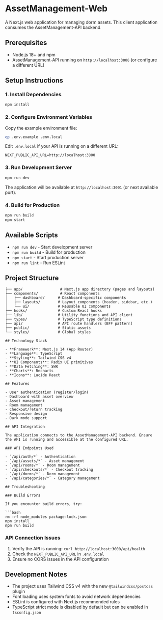 # AssetManagement-Web

A Next.js web application for managing dorm assets. This client application consumes the AssetManagement-API backend.

## Prerequisites

- Node.js 18+ and npm
- AssetManagement-API running on `http://localhost:3000` (or configure a different URL)

## Setup Instructions

### 1. Install Dependencies

```bash
npm install
```

### 2. Configure Environment Variables

Copy the example environment file:

```bash
cp .env.example .env.local
```

Edit `.env.local` if your API is running on a different URL:

```env
NEXT_PUBLIC_API_URL=http://localhost:3000
```

### 3. Run Development Server

```bash
npm run dev
```

The application will be available at `http://localhost:3001` (or next available port).

### 4. Build for Production

```bash
npm run build
npm start
```

## Available Scripts

- `npm run dev` - Start development server
- `npm run build` - Build for production
- `npm start` - Start production server
- `npm run lint` - Run ESLint

## Project Structure

```
├── app/                 # Next.js app directory (pages and layouts)
├── components/          # React components
│   ├── dashboard/      # Dashboard-specific components
│   ├── layouts/        # Layout components (header, sidebar, etc.)
│   └── ui/             # Reusable UI components
├── hooks/              # Custom React hooks
├── lib/                # Utility functions and API client
├── types/              # TypeScript type definitions
├── api/                # API route handlers (BFF pattern)
├── public/             # Static assets
└── styles/             # Global styles

## Technology Stack

- **Framework**: Next.js 14 (App Router)
- **Language**: TypeScript
- **Styling**: Tailwind CSS v4
- **UI Components**: Radix UI primitives
- **Data Fetching**: SWR
- **Charts**: Recharts
- **Icons**: Lucide React

## Features

- User authentication (register/login)
- Dashboard with asset overview
- Asset management
- Room management
- Checkout/return tracking
- Responsive design
- Dark mode support

## API Integration

The application connects to the AssetManagement-API backend. Ensure the API is running and accessible at the configured URL.

### API Endpoints Used

- `/api/auth/*` - Authentication
- `/api/assets/*` - Asset management
- `/api/rooms/*` - Room management
- `/api/checkouts/*` - Checkout tracking
- `/api/dorms/*` - Dorm management
- `/api/categories/*` - Category management

## Troubleshooting

### Build Errors

If you encounter build errors, try:

```bash
rm -rf node_modules package-lock.json
npm install
npm run build
```

### API Connection Issues

1. Verify the API is running: `curl http://localhost:3000/api/health`
2. Check the `NEXT_PUBLIC_API_URL` in `.env.local`
3. Ensure no CORS issues in the API configuration

## Development Notes

- The project uses Tailwind CSS v4 with the new `@tailwindcss/postcss` plugin
- Font loading uses system fonts to avoid network dependencies
- ESLint is configured with Next.js recommended rules
- TypeScript strict mode is disabled by default but can be enabled in `tsconfig.json`
